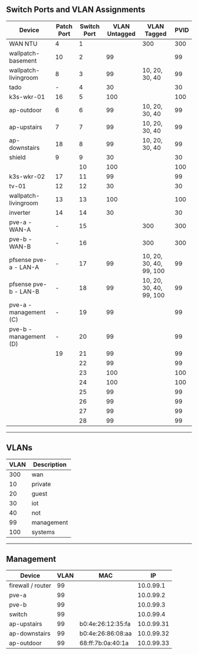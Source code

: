 ## Switch Ports and VLAN Assignments

| Device                  | Patch Port | Switch Port | VLAN Untagged | VLAN Tagged                  | PVID |
|--------------------------|------------|-------------|---------------|------------------------------|------|
| WAN NTU                 | 4          | 1           |               | 300                          | 300  |
| wallpatch-basement      | 10         | 2           | 99            |                              | 99   |
| wallpatch-livingroom    | 8          | 3           | 99            | 10, 20, 30, 40               | 99   |
| tado                    | -          | 4           | 30            |                              | 30   |
| k3s-wkr-01              | 16         | 5           | 100           |                              | 100  |
| ap-outdoor              | 6          | 6           | 99            | 10, 20, 30, 40               | 99   |
| ap-upstairs             | 7          | 7           | 99            | 10, 20, 30, 40               | 99   |
| ap-downstairs           | 18         | 8           | 99            | 10, 20, 30, 40               | 99   |
| shield                  | 9          | 9           | 30            |                              | 30   |
|                          |            | 10          | 100           |                              | 100  |
| k3s-wkr-02              | 17         | 11          | 99            |                              | 99   |
| tv-01                   | 12         | 12          | 30            |                              | 30   |
| wallpatch-livingroom    | 13         | 13          | 100           |                              | 100  |
| inverter                | 14         | 14          | 30            |                              | 30   |
| pve-a - WAN-A           | -          | 15          |               | 300                          | 300  |
| pve-b - WAN-B           | -          | 16          |               | 300                          | 300  |
| pfsense pve-a - LAN-A   | -          | 17          | 99            | 10, 20, 30, 40, 99, 100      | 99   |
| pfsense pve-b - LAN-B   | -          | 18          | 99            | 10, 20, 30, 40, 99, 100      | 99   |
| pve-a - management (C)  | -          | 19          | 99            |                              | 99   |
| pve-b - management (D)  | -          | 20          | 99            |                              | 99   |
|                          | 19         | 21          | 99            |                              | 99   |
|                          |            | 22          | 99            |                              | 99   |
|                          |            | 23          | 100           |                              | 100  |
|                          |            | 24          | 100           |                              | 100  |
|                          |            | 25          | 99            |                              | 99   |
|                          |            | 26          | 99            |                              | 99   |
|                          |            | 27          | 99            |                              | 99   |
|                          |            | 28          | 99            |                              | 99   |

---

## VLANs

| VLAN | Description  |
|------|--------------|
| 300  | wan          |
| 10   | private      |
| 20   | guest        |
| 30   | iot          |
| 40   | not          |
| 99   | management   |
| 100  | systems      |

---

## Management

| Device           | VLAN | MAC               | IP         |
|------------------|------|-------------------|------------|
| firewall / router| 99   |                   | 10.0.99.1  |
| pve-a            | 99   |                   | 10.0.99.2  |
| pve-b            | 99   |                   | 10.0.99.3  |
| switch           | 99   |                   | 10.0.99.4  |
| ap-upstairs      | 99   | b0:4e:26:12:35:fa | 10.0.99.31 |
| ap-downstairs    | 99   | b0:4e:26:86:08:aa | 10.0.99.32 |
| ap-outdoor       | 99   | 68:ff:7b:0a:40:1a | 10.0.99.33 |
